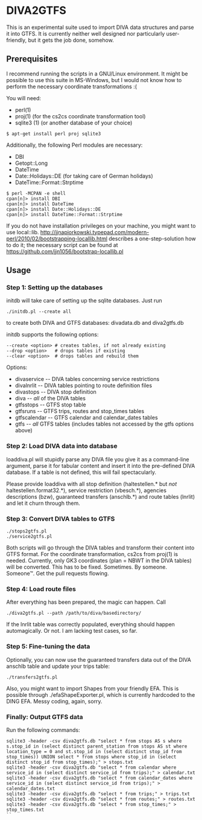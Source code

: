 # DIVA2GTFS


This is an experimental suite used to import DIVA data structures and parse it into GTFS. It is currently neither well designed nor particularly user-friendly, but it gets the job done, somehow.

## Prerequisites

I recommend running the scripts in a GNU/Linux environment. It might be possible to use this suite in MS-Windows, but I would not know how to perform the necessary coordinate transformations :(

You will need:
 * perl(1)
 * proj(1) (for the cs2cs coordinate transformation tool)
 * sqlite3 (1) (or another database of your choice)

```
$ apt-get install perl proj sqlite3
```

Additionally, the following Perl modules are necessary:
 * DBI
 * Getopt::Long
 * DateTime
 * Date::Holidays::DE (for taking care of German holidays)
 * DateTime::Format::Strptime

```
$ perl -MCPAN -e shell
cpan[n]> install DBI
cpan[n]> install DateTime
cpan[n]> install Date::Holidays::DE
cpan[n]> install DateTime::Format::Strptime
```

If you do not have installation privileges on your machine, you might want to use local::lib. 
<http://jjnapiorkowski.typepad.com/modern-perl/2010/02/bootstrapping-locallib.html> describes a one-step-solution how to do it; the necessary script can be found at <https://github.com/jjn1056/bootstrap-locallib.pl>

## Usage 

### Step 1: Setting up the databases

initdb will take care of setting up the sqlite databases. Just run
```
./initdb.pl --create all
```
to create both DIVA and GTFS databases: divadata.db and diva2gtfs.db

initdb supports the following options:
```
--create <option> # creates tables, if not already existing
--drop <option>   # drops tables if existing
--clear <option>  # drops tables and rebuild them
```

Options:
 * divaservice -- DIVA tables concerning service restrictions
 * divalnrlit -- DIVA tables pointing to route definition files
 * divastops -- DIVA stop definition
 * diva -- _all_ of the DIVA tables
 * gtfsstops -- GTFS stop table
 * gtfsruns -- GTFS trips, routes and stop_times tables
 * gtfscalendar -- GTFS calendar and calendar_dates tables
 * gtfs -- _all_ GTFS tables (includes tables not accessed by the gtfs options above)

### Step 2: Load DIVA data into database

loaddiva.pl will stupidly parse any DIVA file you give it as a command-line argument, parse it for tabular content and insert it into the pre-defined DIVA database. If a table is not defined, this will fail spectacularly.

Please provide loaddiva with all stop definition (haltestellen.\* but _not_ haltestellen.format32.\*), service restriction (vbesch.\*), agencies descriptions (bzw), guaranteed transfers (anschlb.\*) and route tables (lnrlit) and let it churn through them.

### Step 3: Convert DIVA tables to GTFS
```
./stops2gtfs.pl
./service2gtfs.pl
```

Both scripts will go through the DIVA tables and transform their content into GTFS format. For the coordinate transformation, cs2cs from proj(1) is needed. Currently, only GK3 coordinates (plan = NBWT in the DIVA tables) will be converted. This has to be fixed. Sometimes. By someone. Someone™. Get the pull requests flowing.

### Step 4: Load route files

After everything has been prepared, the magic can happen. Call 
```
./diva2gtfs.pl --path /path/to/diva/basedirectory/
```

If the lnrlit table was correctly populated, everything should happen automagically. Or not. I am lacking test cases, so far.

### Step 5: Fine-tuning the data

Optionally, you can now use the guaranteed transfers data out of the DIVA anschlb table and update your trips table:
```
./transfers2gtfs.pl
```

Also, you might want to import Shapes from your friendly EFA. This is possible through ./efaShapeExporter.pl, which is currently hardcoded to the DING EFA. Messy coding, again, sorry.

### Finally: Output GTFS data

Run the following commands:

```
sqlite3 -header -csv diva2gtfs.db "select * from stops AS s where s.stop_id in (select distinct parent_station from stops AS st where location_type = 0 and st.stop_id in (select distinct stop_id from stop_times)) UNION select * from stops where stop_id in (select distinct stop_id from stop_times);" > stops.txt
sqlite3 -header -csv diva2gtfs.db "select * from calendar where service_id in (select distinct service_id from trips);" > calendar.txt
sqlite3 -header -csv diva2gtfs.db "select * from calendar_dates where service_id in (select distinct service_id from trips);" > calendar_dates.txt
sqlite3 -header -csv diva2gtfs.db "select * from trips;" > trips.txt
sqlite3 -header -csv diva2gtfs.db "select * from routes;" > routes.txt
sqlite3 -header -csv diva2gtfs.db "select * from stop_times;" > stop_times.txt
``
